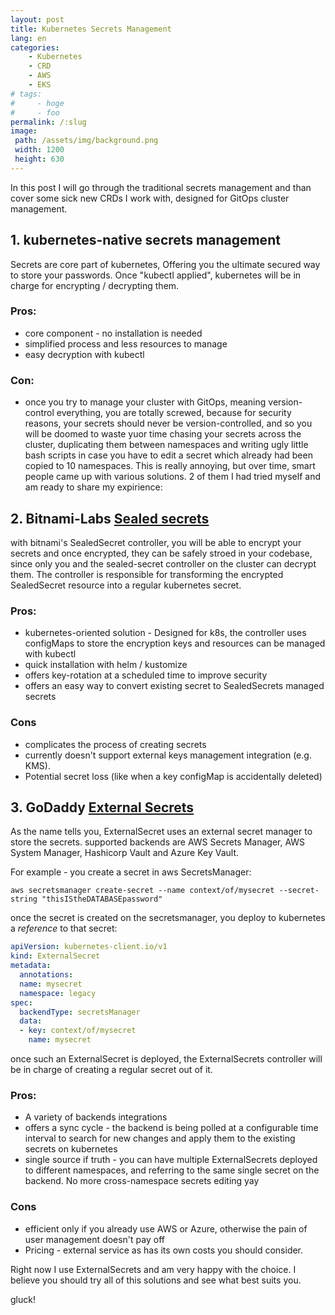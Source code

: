 ```yaml
---
layout: post
title: Kubernetes Secrets Management 
lang: en
categories:
    - Kubernetes
    - CRD
    - AWS
    - EKS
# tags:
#     - hoge
#     - foo
permalink: /:slug
image:
 path: /assets/img/background.png
 width: 1200
 height: 630
---
```


In this post I will go through the traditional secrets management and than cover some sick new CRDs I work with, designed for GitOps cluster management.

## 1. kubernetes-native secrets management

Secrets are core part of kubernetes, Offering you the ultimate secured way to store your passwords. Once "kubectl applied", kubernetes will be in charge for encrypting / decrypting them.

### Pros: 
- core component - no installation is needed
- simplified process and less resources to manage
- easy decryption with kubectl
  
### Con: 

- once you try to manage your cluster with GitOps, meaning version-control everything, you are totally screwed, because for security reasons, your secrets should never be version-controlled, and so you will be doomed to waste yuor time chasing your secrets across the cluster, duplicating them between namespaces and writing ugly little bash scripts in case you have to edit a secret which already had been copied to 10 namespaces. 
This is really annoying, but over time, smart people came up with various solutions. 2 of them I had tried myself and am ready to share my expirience:

## 2. Bitnami-Labs **[Sealed secrets](https://github.com/bitnami-labs/sealed-secrets)**

with bitnami's SealedSecret controller, you will be able to encrypt your secrets and once encrypted, they can be safely stroed in your codebase, since only you and the sealed-secret controller on the cluster can decrypt them. The controller is responsible for transforming the encrypted SealedSecret resource into a regular kubernetes secret. 

### Pros:

- kubernetes-oriented solution - Designed for k8s, the controller uses configMaps to store the encryption keys and resources can be managed with kubectl
- quick installation with helm / kustomize
- offers key-rotation at a scheduled time to improve security
- offers an easy way to convert existing secret to SealedSecrets managed secrets

### Cons

- complicates the process of creating secrets
- currently doesn't support external keys management integration (e.g. KMS).
- Potential secret loss (like when a key configMap is accidentally deleted)

## 3. GoDaddy **[External Secrets](https://github.com/godaddy/kubernetes-external-secrets)**

As the name tells you, ExternalSecret uses an external secret manager to store the secrets.
supported backends are AWS Secrets Manager, AWS System Manager, Hashicorp Vault and Azure Key Vault.

For example - you create a secret in aws SecretsManager:

`aws secretsmanager create-secret --name context/of/mysecret --secret-string "thisIStheDATABASEpassword"`

once the secret is created on the secretsmanager, you deploy to kubernetes a *reference* to that secret:

```yaml
apiVersion: kubernetes-client.io/v1
kind: ExternalSecret
metadata:
  annotations:
  name: mysecret
  namespace: legacy
spec:
  backendType: secretsManager
  data:
  - key: context/of/mysecret
    name: mysecret
```
once such an ExternalSecret is deployed, the ExternalSecrets controller will be in charge of creating a regular secret out of it.

### Pros:

- A variety of backends integrations 
- offers a sync cycle - the backend is being polled at a configurable time interval to search for new changes and apply them to the existing secrets on kubernetes
- single source if truth - you can have multiple ExternalSecrets deployed to different namespaces, and referring to the same single secret on the backend. No more cross-namespace secrets editing yay

### Cons

- efficient only if you already use AWS or Azure, otherwise the pain of user management doesn't pay off
- Pricing - external service as has its own costs you should consider.

Right now I use ExternalSecrets and am very happy with the choice. I believe you should try all of this solutions and see what best suits you. 


<!-- https://github.com/mozilla/sops -->

gluck!